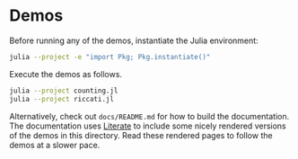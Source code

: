 # Demos

Before running any of the demos, instantiate the Julia environment:

```bash
julia --project -e "import Pkg; Pkg.instantiate()"
```

Execute the demos as follows.

```bash
julia --project counting.jl
julia --project riccati.jl
```

Alternatively, check out `docs/README.md` for how to build the documentation.
The documentation uses [Literate] to include some nicely rendered versions of
the demos in this directory.
Read these rendered pages to follow the demos at a slower pace.

[Literate]: https://github.com/fredrikekre/Literate.jl
